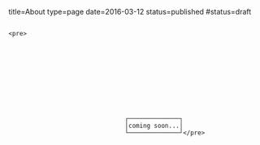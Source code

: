 title=About
type=page
date=2016-03-12
status=published
#status=draft
~~~~~~

<pre>











                                ┌──────────────┐
                                │coming soon...│
                                └──────────────┘</pre>

